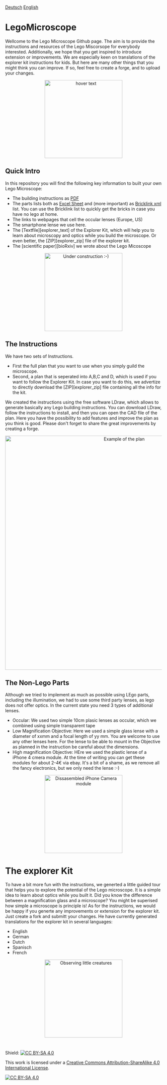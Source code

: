 
[Deutsch][Readme_D]   [English][Readme]
# LegoMicroscope

Wellcome to the Lego Microscope Github page. The aim is to provide the instructions and resources of the Lego Miscorsope for everybody interested. Additionally, we hope that you get inspired to introduce extension or improvements. We are especially keen on translations of the explorer kit instructions for kids. But here are many other things that you might think you can improve. If so, feel free to create a forge, and to upload your changes.

<p align="center">
  <img src="https://github.com/tobetz/LegoMicroscope/blob/main/Images/CAD_model.jpg" width="250" title="hover text">
</p>

## Quick Intro

In this repository you will find the following key information to built your own Lego Microscope: 
- The building instructions as [PDF][pdf]
- The parts lists both as [Excel Sheet][parts_excel] and (more important) as [Bricklink xml][parts_xml] list. You can use the Bricklink list to quickly get the bricks in case you have no lego at home. 
- The links to webpages that cell the occular lenses (Europe, US)
- The smartphone lense we use here. 
- The [Textfile][explorer_text] of the Explorer Kit, which will help you to learn about microscopy and optics while you build the microscope. Or even better, the [ZIP][explorer_zip] file of the explorer kit. 
- The [scientific paper][bioRxiv] we wrote about the Lego Micoscope

<p align="center">
  <img src="https://github.com/tobetz/LegoMicroscope/blob/main/Images/build.gif" width="250" title="Under construction :-)">
</p>

## The Instructions

We have two sets of Instructions. 
- First the full plan that you want to use when you simply guild the microscope. 
- Second, a plan that is seperated into A,B,C and D, which is used if you want to follow the Explorer Kit. In case you want to do this, we advertize to directly download the  [ZIP][explorer_zip] file containing all the info for the kit. 

We created the instructions using the free software LDraw, which allows to generate basically any Lego building instructions. You can download LDraw, follow the instructions to install, and then you can open the CAD file of the plan. Here you have the possibility to add features and improve the plan as you think is good. Please don't forget to share the great improvements by creating a forge.

<p align="center">
  <img src="https://github.com/tobetz/LegoMicroscope/blob/main/Images/plan.jpg" width="750" title="Example of the plan">
</p>

## The Non-Lego Parts
Although we tried to implement as much as possible using LEgo parts, including the illumination, we had to use some third party lenses, as lego does not offer optics. In the current state you need 3 types of additional lenses. 
- Occular: We used two simple 10cm plasic lenses as occular, which we combined using simple transparent tape
- Low Magnification Objective: Here we used a simple glass lense with a diameter of xxmm and a focal length of yy mm. You are welcome to use any other lenses here. For the lense to be able to mount in the Objective as planned in the instruction be careful about the dimensions. 
- High magnification Objective: HEre we used the plastic lense of a iPhone 4 cmera module. At the time of writing you can get these modules for about 2-4€ via ebay. It's a bit of a shame, as we remove all the fancy electronics, but we only need the lense :-) 

<p align="center">
  <img src="https://github.com/tobetz/LegoMicroscope/blob/main/Images/camera.jpg" width="250" title="Dissasembled iPhone Camera module">
</p>

# The explorer Kit
To have a bit more fun with the instructions, we generted a little guided tour that helps you to explore the potential of the Lego microscope. It is a simple idea to learn about optics while you built it. Did you know the difference between a magnification glass and a microscope? You might be superised how simple a microscope is principle is!
As for the instructions, we would be happy if you generte any improvements or extension for the explorer kit. Just create a fork and submitt your changes. 
He have currently generated translations for the explorer kit in several languages:
- English
- German
- Dutch
- Spanisch
- French

<p align="center">
  <img src="https://github.com/tobetz/LegoMicroscope/blob/main/Images/urzeitkrebse.gif" width="250" title="Observing little creatures">
</p>

# 


Shield: [![CC BY-SA 4.0][cc-by-sa-shield]][cc-by-sa]

This work is licensed under a
[Creative Commons Attribution-ShareAlike 4.0 International License][cc-by-sa].

[![CC BY-SA 4.0][cc-by-sa-image]][cc-by-sa]

[parts_xml]: https://github.com/tobetz/LegoMicroscope/blob/main/parts.xml
[parts_excel]: https://github.com/tobetz/LegoMicroscope/blob/main/parts.xls
[pdf]: https://github.com/tobetz/LegoMicroscope/blob/main/instructions.pdf
[cc-by-sa]: http://creativecommons.org/licenses/by-sa/4.0/
[cc-by-sa-image]: https://licensebuttons.net/l/by-sa/4.0/88x31.png
[cc-by-sa-shield]: https://img.shields.io/badge/License-CC%20BY--SA%204.0-lightgrey.svg
[Readme_D]: https://github.com/tobetz/LegoMicroscope/blob/main/README_D.md
[Readme]: https://github.com/tobetz/LegoMicroscope/blob/main/README.md
